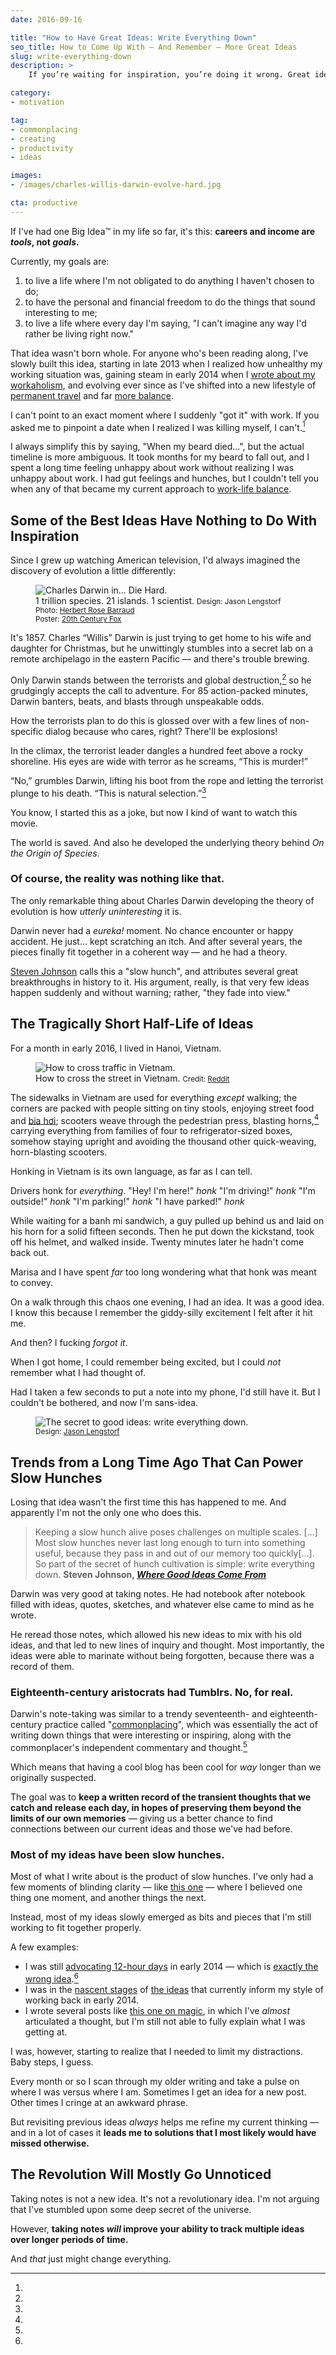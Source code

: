 ```yaml
---
date: 2016-09-16

title: "How to Have Great Ideas: Write Everything Down"
seo_title: How to Come Up With — And Remember — More Great Ideas
slug: write-everything-down
description: >
    If you’re waiting for inspiration, you’re doing it wrong. Great ideas don’t happen overnight — you have to make sure you give them a chance to grow.

category:
- motivation

tag:
- commonplacing
- creating
- productivity
- ideas

images:
- /images/charles-willis-darwin-evolve-hard.jpg

cta: productive
---
```


If I've had one Big Idea™ in my life so far, it's this: **careers and income are
_tools_, not _goals_.**

Currently, my goals are:

1. to live a life where I'm not obligated to do anything I haven't chosen to do;
2. to have the personal and financial freedom to do the things that sound
   interesting to me;
3. to live a life where every day I'm saying, "I can't imagine any way I'd
   rather be living right now."

That idea wasn't born whole. For anyone who's been reading along, I've slowly
built this idea, starting in late 2013 when I realized how unhealthy my working
situation was, gaining steam in early 2014 when I
[wrote about my workaholism](https://medium.com/digital-nomad-stories/the-cult-of-work-you-never-meant-to-join-cd965fb9ea1a),
and evolving ever since as I've shifted into a new lifestyle of [permanent
travel](/one-year-of-world-travel) and far [more balance](/goldilocks-zone-avoid-burnout).

I can't point to an exact moment where I suddenly "got it" with work. If you
asked me to pinpoint a date when I realized I was killing myself, I
can't.[^beard]

[^beard]:
  I always simplify this by saying, "When my beard died...", but the actual timeline is more ambiguous. It took months for my beard to fall out, and I spent a long time feeling unhappy about work without realizing I was unhappy about work. I had gut feelings and hunches, but I couldn't tell you when any of that became my current approach to [work-life balance](/work-happier).

## Some of the Best Ideas Have Nothing to Do With Inspiration

Since I grew up watching American television, I'd always imagined the discovery
of evolution a little differently:

<figure class="figure figure--right">
  <img src="./images/charles-willis-darwin.jpg" alt="Charles Darwin in... Die Hard." />
  <figcaption class="figure__caption">
    1 trillion species. 21 islands. 1 scientist.
    <small class="figure__attribution">
      Design: 
      <span class="figure__attribution-link">
        Jason Lengstorf</span><br>
      Photo: 
      <a class="figure__attribution-link"
         href="https://commons.wikimedia.org/wiki/File:Charles_Darwin_photograph_by_Herbert_Rose_Barraud,_1881_2.jpg#/media/File:Charles_Darwin_photograph_by_Herbert_Rose_Barraud,_1881_2.jpg">
        Herbert Rose Barraud</a><br>
      Poster:
      <a class="figure__attribution-link"
         href="https://www.foxmovies.com/movies/die-hard">
        20th Century Fox</a>
    </small>
  </figcaption>
</figure>

It's 1857. Charles “Willis” Darwin is just trying to get home to his wife and
daughter for Christmas, but he unwittingly stumbles into a secret lab on a
remote archipelago in the eastern Pacific — and there's trouble brewing.

Only Darwin stands between the terrorists and global destruction,[^non-specific]
so he grudgingly accepts the call to adventure. For 85 action-packed minutes,
Darwin banters, beats, and blasts through unspeakable odds.

[^non-specific]:
  How the terrorists plan to do this is glossed over with a few lines of non-specific dialog because who cares, right? There'll be explosions!

In the climax, the terrorist leader dangles a hundred feet above a rocky
shoreline. His eyes are wide with terror as he screams, “This is murder!”

“No,” grumbles Darwin, lifting his boot from the rope and letting the terrorist
plunge to his death. “This is natural selection.”[^tagline]

[^tagline]:
  You know, I started this as a joke, but now I kind of want to watch this movie.

The world is saved. And also he developed the underlying theory behind _On the
Origin of Species_.

### Of course, the reality was nothing like that.

The only remarkable thing about Charles Darwin developing the theory of
evolution is how _utterly uninteresting_ it is.

Darwin never had a _eureka!_ moment. No chance encounter or happy accident. He
just... kept scratching an itch. And after several years, the pieces finally fit
together in a coherent way — and he had a theory.

[Steven Johnson](https://stevenberlinjohnson.com/) calls this a "slow hunch",
and attributes several great breakthroughs in history to it. His argument,
really, is that very few ideas happen suddenly and without warning; rather,
"they fade into view."

## The Tragically Short Half-Life of Ideas

For a month in early 2016, I lived in Hanoi, Vietnam.

<figure class="figure figure--right">
  <img src="./images/crossing-the-street-in-vietnam.gif" alt="How to cross traffic in Vietnam." />
  <figcaption class="figure__caption">
    How to cross the street in Vietnam.
    <small class="figure__attribution">
      Credit: 
      <a class="figure__attribution-link" 
         href="https://www.reddit.com/r/gifs/comments/2ke7hz/crossing_the_street_in_vietnam/">
        Reddit
      </a>
    </small>
  </figcaption>
</figure>

The sidewalks in Vietnam are used for everything _except_ walking; the corners
are packed with people sitting on tiny stools, enjoying street food and
[bia hơi](https://en.wikipedia.org/wiki/Bia_h%C6%A1i); scooters weave through
the pedestrian press, blasting horns,[^horns] carrying everything from families
of four to refrigerator-sized boxes, somehow staying upright and avoiding the
thousand other quick-weaving, horn-blasting scooters.

[^horns]:
  Honking in Vietnam is its own language, as far as I can tell.

Drivers honk for _everything_. "Hey! I'm here!" _honk_ "I'm driving!" _honk_
"I'm outside!" _honk_ "I'm parking!" _honk_ "I have parked!" _honk_

While waiting for a banh mi sandwich, a guy pulled up behind us and laid on his
horn for a solid fifteen seconds. Then he put down the kickstand, took off his
helmet, and walked inside. Twenty minutes later he hadn't come back out.

Marisa and I have spent _far_ too long wondering what that honk was meant to
convey.

On a walk through this chaos one evening, I had an idea. It was a good idea. I
know this because I remember the giddy-silly excitement I felt after it hit me.

And then? I fucking _forgot it_.

When I got home, I could remember being excited, but I could _not_ remember what
I had thought of.

Had I taken a few seconds to put a note into my phone, I'd still have it. But I
couldn't be bothered, and now I'm sans-idea.

<figure class="figure figure--center">
  <img src="./images/secret-to-great-ideas.jpg" alt="The
secret to good ideas: write everything down." />
  <figcaption class="figure__caption">
    <small class="figure__attribution">
      Design: 
      <a class="figure__attribution-link" 
         href="">
        Jason Lengstorf
      </a>
    </small>
  </figcaption>
</figure>

## Trends from a Long Time Ago That Can Power Slow Hunches

Losing that idea wasn't the first time this has happened to me. And apparently
I'm not the only one who does this.

> Keeping a slow hunch alive poses challenges on multiple scales. [...] Most
> slow hunches never last long enough to turn into something useful, because
> they pass in and out of our memory too quickly[...]. So part of the secret of
> hunch cultivation is simple: write everything down. **Steven Johnson,
> [_Where Good Ideas Come From_](http://amzn.to/1QOSd4A)**

Darwin was very good at taking notes. He had notebook after notebook filled with
ideas, quotes, sketches, and whatever else came to mind as he wrote.

He reread those notes, which allowed his new ideas to mix with his old ideas,
and that led to new lines of inquiry and thought. Most importantly, the ideas
were able to marinate without being forgotten, because there was a record of
them.

### Eighteenth-century aristocrats had Tumblrs. No, for real.

Darwin's note-taking was similar to a trendy seventeenth- and eighteenth-century
practice called
"[commonplacing](https://en.wikipedia.org/wiki/Commonplace_book)", which was
essentially the act of writing down things that were interesting or inspiring,
along with the commonplacer's independent commentary and thought.[^ye-olde-blog]

[^ye-olde-blog]:
  Which means that having a cool blog has been cool for _way_ longer than we originally suspected.

The goal was to **keep a written record of the transient thoughts that we catch
and release each day, in hopes of preserving them beyond the limits of our own
memories** — giving us a better chance to find connections between our current
ideas and those we've had before.

### Most of my ideas have been slow hunches.

Most of what I write about is the product of slow hunches. I've only had a few
moments of blinding clarity — like [this one](/how-to-be-positive) — where I believed one thing one moment, and
another things the next.

Instead, most of my ideas slowly emerged as bits and pieces that I'm still
working to fit together properly.

A few examples:

* I was still [advocating 12-hour days](/no-distractions-results) in early 2014 — which is [exactly the wrong
  idea](/overtime-hurts-productivity).[^distractions]
* I was in the [nascent stages](/too-busy) of [the ideas](/better-productivity-work-less) that currently inform my style of
  working back in early 2014.
* I wrote several posts like [this one on magic](/magic), in
  which I've _almost_ articulated a thought, but I'm still not able to fully
  explain what I was getting at.

[^distractions]:
  I was, however, starting to realize that I needed to limit my distractions. Baby steps, I guess.

Every month or so I scan through my older writing and take a pulse on where I
was versus where I am. Sometimes I get an idea for a new post. Other times I
cringe at an awkward phrase.

But revisiting previous ideas _always_ helps me refine my current thinking — and
in a lot of cases it **leads me to solutions that I most likely would have
missed otherwise.**

## The Revolution Will Mostly Go Unnoticed

Taking notes is not a new idea. It's not a revolutionary idea. I'm not arguing
that I've stumbled upon some deep secret of the universe.

However, **taking notes _will_ improve your ability to track multiple ideas over
longer periods of time.**

And _that_ just might change everything.
